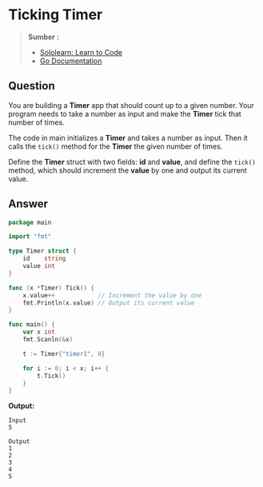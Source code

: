 # Ticking Timer
> **Sumber :**
> 
> - [Sololearn: Learn to Code](https://www.sololearn.com/)
> - [Go Documentation](https://go.dev/doc/)


## Question
You are building a **Timer** app that should count up to a given number.
Your program needs to take a number as input and make the **Timer** tick that number of times.

The code in main initializes a **Timer** and takes a number as input. Then it calls the `tick()` method for the **Timer** the given number of times.

Define the **Timer** struct with two fields: **id** and **value**, and define the `tick()` method, which should increment the **value** by one and output its current value.

## Answer
```go
package main

import "fmt"

type Timer struct {
	id    string
	value int
}

func (x *Timer) Tick() {
	x.value++            // Increment the value by one
	fmt.Println(x.value) // Output its current value
}

func main() {
	var x int
	fmt.Scanln(&x)

	t := Timer{"timer1", 0}

	for i := 0; i < x; i++ {
		t.Tick()
	}
}
```

**Output:**
```
Input
5

Output
1
2
3
4
5
```
